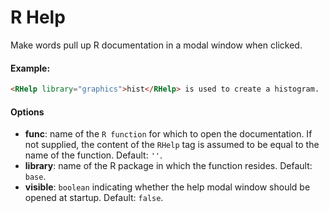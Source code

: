 # R Help

Make words pull up R documentation in a modal window when clicked.

#### Example:

``` html
<RHelp library="graphics">hist</RHelp> is used to create a histogram.
```

#### Options

* __func__: name of the `R function` for which to open the documentation. If not supplied, the content of the `RHelp` tag is assumed to be equal to the name of the function. Default: `''`.
* __library__: name of the R package in which the function resides. Default: `base`.
* __visible__: `boolean` indicating whether the help modal window should be opened at startup. Default: `false`.
